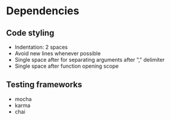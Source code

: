 Dependencies
============

Code styling
------------

* Indentation: 2 spaces
* Avoid new lines whenever possible
* Single space after for separating arguments after "," delimiter
* Single space after function opening scope

Testing frameworks
------------------

* mocha
* karma
* chai

